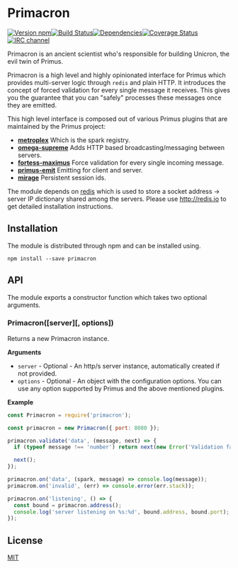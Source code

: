 # Primacron

[![Version npm](https://img.shields.io/npm/v/primacron.svg?style=flat-square)](https://www.npmjs.com/package/primacron)[![Build Status](https://img.shields.io/github/workflow/status/primus/primacron/CI/master?label=CI&style=flat-square)](https://github.com/primus/primacron/actions?query=workflow%3ACI+branch%3Amaster)[![Dependencies](https://img.shields.io/david/primus/primacron.svg?style=flat-square)](https://david-dm.org/primus/primacron)[![Coverage Status](https://img.shields.io/coveralls/primus/primacron/master.svg?style=flat-square)](https://coveralls.io/r/primus/primacron?branch=master)[![IRC channel](https://img.shields.io/badge/IRC-irc.freenode.net%23primus-00a8ff.svg?style=flat-square)](https://webchat.freenode.net/?channels=primus)

Primacron is an ancient scientist who's responsible for building Unicron, the
evil twin of Primus.

Primacron is a high level and highly opinionated interface for Primus which
provides multi-server logic through `redis` and plain HTTP. It introduces the
concept of forced validation for every single message it receives. This gives
you the guarantee that you can "safely" processes these messages once they are
emitted.

This high level interface is composed out of various Primus plugins that are
maintained by the Primus project:

- **[metroplex](https://github.com/primus/metroplex)** Which is the spark
  registry.
- **[omega-supreme](https://github.com/primus/omega-supreme)** Adds HTTP based
  broadcasting/messaging between servers.
- **[fortess-maximus](https://github.com/primus/fortress-maximus)** Force
  validation for every single incoming message.
- **[primus-emit](https://github.com/primus/emit)** Emitting for client and
  server.
- **[mirage](https://github.com/primus/mirage)** Persistent session ids.

The module depends on [redis](http://redis.io) which is used to store a
socket address -> server IP dictionary shared among the servers. Please use
http://redis.io to get detailed installation instructions.

## Installation

The module is distributed through npm and can be installed using.

```
npm install --save primacron
```

## API

The module exports a constructor function which takes two optional arguments.

### Primacron([server][, options])

Returns a new Primacron instance.

**Arguments**

- `server` - Optional - An http/s server instance, automatically created if not
  provided.
- `options` - Optional - An object with the configuration options. You can use
  any option supported by Primus and the above mentioned plugins.

**Example**

```js
const Primacron = require('primacron');

const primacron = new Primacron({ port: 8080 });

primacron.validate('data', (message, next) => {
  if (typeof message !== 'number') return next(new Error('Validation failed'));

  next();
});

primacron.on('data', (spark, message) => console.log(message));
primacrom.on('invalid', (err) => console.error(err.stack));

primacron.on('listening', () => {
  const bound = primacron.address();
  console.log('server listening on %s:%d', bound.address, bound.port);
});
```

## License

[MIT](LICENSE)
